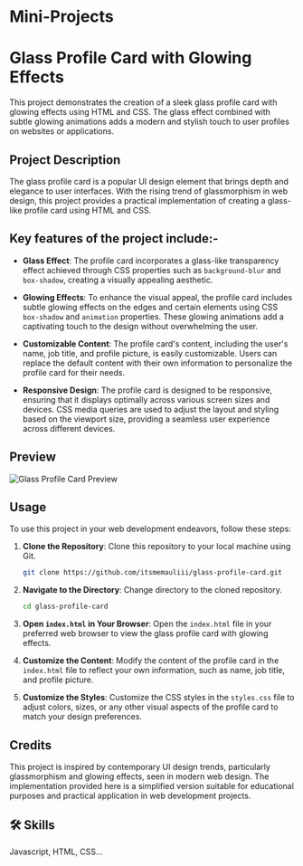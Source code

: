 # Mini-Projects
# Glass Profile Card with Glowing Effects

This project demonstrates the creation of a sleek glass profile card with glowing effects using HTML and CSS. The glass effect combined with subtle glowing animations adds a modern and stylish touch to user profiles on websites or applications.

## Project Description

The glass profile card is a popular UI design element that brings depth and elegance to user interfaces. With the rising trend of glassmorphism in web design, this project provides a practical implementation of creating a glass-like profile card using HTML and CSS.

## Key features of the project include:-

- **Glass Effect**: The profile card incorporates a glass-like transparency effect achieved through CSS properties such as `background-blur` and `box-shadow`, creating a visually appealing aesthetic.
  
- **Glowing Effects**: To enhance the visual appeal, the profile card includes subtle glowing effects on the edges and certain elements using CSS `box-shadow` and `animation` properties. These glowing animations add a captivating touch to the design without overwhelming the user.

- **Customizable Content**: The profile card's content, including the user's name, job title, and profile picture, is easily customizable. Users can replace the default content with their own information to personalize the profile card for their needs.

- **Responsive Design**: The profile card is designed to be responsive, ensuring that it displays optimally across various screen sizes and devices. CSS media queries are used to adjust the layout and styling based on the viewport size, providing a seamless user experience across different devices.

## Preview

![Glass Profile Card Preview](preview.png)

## Usage

To use this project in your web development endeavors, follow these steps:

1. **Clone the Repository**: Clone this repository to your local machine using Git.

   ```bash
   git clone https://github.com/itsmemauliii/glass-profile-card.git
   ```

2. **Navigate to the Directory**: Change directory to the cloned repository.

   ```bash
   cd glass-profile-card
   ```

3. **Open `index.html` in Your Browser**: Open the `index.html` file in your preferred web browser to view the glass profile card with glowing effects.

4. **Customize the Content**: Modify the content of the profile card in the `index.html` file to reflect your own information, such as name, job title, and profile picture.

5. **Customize the Styles**: Customize the CSS styles in the `styles.css` file to adjust colors, sizes, or any other visual aspects of the profile card to match your design preferences.

## Credits

This project is inspired by contemporary UI design trends, particularly glassmorphism and glowing effects, seen in modern web design. The implementation provided here is a simplified version suitable for educational purposes and practical application in web development projects.


## 🛠 Skills
Javascript, HTML, CSS...



